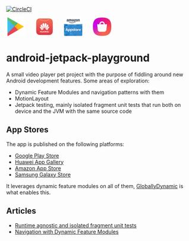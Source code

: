 
[![CircleCI](https://circleci.com/gh/jeppeman/android-jetpack-playground/tree/master.svg?style=svg)](https://circleci.com/gh/jeppeman/android-jetpack-playground/tree/master)

<a href='https://play.google.com/store/apps/details?id=com.jeppeman.jetpackplayground'><img height="50" width="50" alt='Get it on Google Play' src='assets/google-play-store.png'/></a>&nbsp;&nbsp;&nbsp;&nbsp;&nbsp;&nbsp;
<a href='http://apps.samsung.com/appquery/appDetail.as?appId=com.jeppeman.jetpackplayground'><img height="50" width="50" alt='Get it on Huawei App Gallery' src='assets/huawei-app-gallery.png'/></a>&nbsp;&nbsp;&nbsp;&nbsp;&nbsp;&nbsp;
<a href='https://play.google.com/store/apps/details?id=com.jeppeman.jetpackplayground&gl=SE&pcampaignid=pcampaignidMKT-Other-global-all-co-prtnr-py-PartBadge-Mar2515-1'><img height="50" width="50" alt='Get it on Amazon App Store' src='assets/amazon-app-store.png'/></a>&nbsp;&nbsp;&nbsp;&nbsp;&nbsp;&nbsp;
<a href='https://play.google.com/store/apps/details?id=com.jeppeman.jetpackplayground&gl=SE&pcampaignid=pcampaignidMKT-Other-global-all-co-prtnr-py-PartBadge-Mar2515-1'><img height="50" width="50" alt='Get it on Samsung Galaxy Store' src='assets/samsung-galaxy-store.png'/></a>&nbsp;&nbsp;&nbsp;&nbsp;&nbsp;&nbsp;

# android-jetpack-playground

A small video player pet project with the purpose of fiddling around new Android development features.
Some areas of exploration:
* Dynamic Feature Modules and navigation patterns with them
* MotionLayout
* Jetpack testing, mainly isolated fragment unit tests that run both on device and the JVM with the same source code

App Stores
---
The app is published on the following platforms:
* [Google Play Store](https://play.google.com/store/apps/details?id=com.jeppeman.jetpackplayground)
* [Huawei App Gallery](http://apps.samsung.com/appquery/appDetail.as?appId=com.jeppeman.jetpackplayground)
* [Amazon App Store](http://apps.samsung.com/appquery/appDetail.as?appId=com.jeppeman.jetpackplayground)
* [Samsung Galaxy Store](http://apps.samsung.com/appquery/appDetail.as?appId=com.jeppeman.jetpackplayground)

It leverages dynamic feature modules on all of them, [GloballyDynamic](https://github.com/jeppeman/GloballyDynamic) is what enables this. 

Articles
---
* <a href="https://proandroiddev.com/isolated-fragments-unit-tests-that-run-both-instrumented-and-on-the-jvm-with-the-same-source-code-283db2e9be5d">Runtime agnostic and isolated fragment unit tests</a>
* <a href="https://medium.com/@jesperaamann/navigation-with-dynamic-feature-modules-48ee7645488">Navigation with Dynamic Feature Modules</a>
